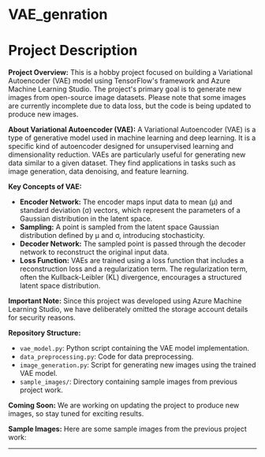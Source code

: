 # VAE_genration
# Project Description

**Project Overview:**
This is a hobby project focused on building a Variational Autoencoder (VAE) model using TensorFlow's framework and Azure Machine Learning Studio. The project's primary goal is to generate new images from open-source image datasets. Please note that some images are currently incomplete due to data loss, but the code is being updated to produce new images.



**About Variational Autoencoder (VAE):**
A Variational Autoencoder (VAE) is a type of generative model used in machine learning and deep learning. It is a specific kind of autoencoder designed for unsupervised learning and dimensionality reduction. VAEs are particularly useful for generating new data similar to a given dataset. They find applications in tasks such as image generation, data denoising, and feature learning.

**Key Concepts of VAE:**
- **Encoder Network:** The encoder maps input data to mean (µ) and standard deviation (σ) vectors, which represent the parameters of a Gaussian distribution in the latent space.
- **Sampling:** A point is sampled from the latent space Gaussian distribution defined by µ and σ, introducing stochasticity.
- **Decoder Network:** The sampled point is passed through the decoder network to reconstruct the original input data.
- **Loss Function:** VAEs are trained using a loss function that includes a reconstruction loss and a regularization term. The regularization term, often the Kullback-Leibler (KL) divergence, encourages a structured latent space distribution.

**Important Note:**
Since this project was developed using Azure Machine Learning Studio, we have deliberately omitted the storage account details for security reasons.

**Repository Structure:**
- `vae_model.py`: Python script containing the VAE model implementation.
- `data_preprocessing.py`: Code for data preprocessing.
- `image_generation.py`: Script for generating new images using the trained VAE model.
- `sample_images/`: Directory containing sample images from previous project work.

**Coming Soon:**
We are working on updating the project to produce new images, so stay tuned for exciting results.

**Sample Images:**
Here are some sample images from the previous project work:


<!-- Include sample image URLs here -->

---


